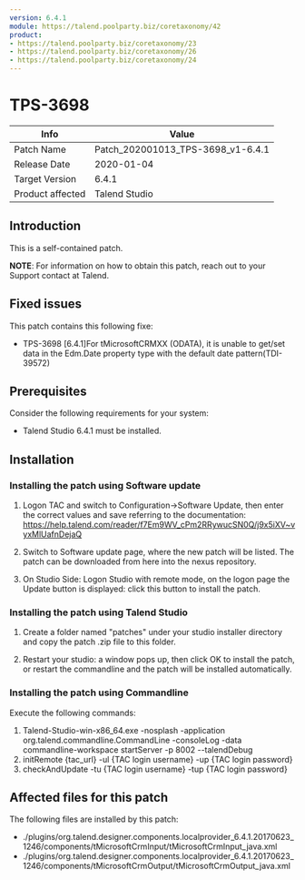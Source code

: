 ```yaml
---
version: 6.4.1
module: https://talend.poolparty.biz/coretaxonomy/42
product:
- https://talend.poolparty.biz/coretaxonomy/23
- https://talend.poolparty.biz/coretaxonomy/26
- https://talend.poolparty.biz/coretaxonomy/24
---
```


# TPS-3698

| Info             | Value |
| ---------------- | ---------------- |
| Patch Name       | Patch\_202001013\_TPS-3698\_v1-6.4.1 |
| Release Date     | 2020-01-04 |
| Target Version   | 6.4.1 |
| Product affected | Talend Studio |

## Introduction <!-- mandatory -->

This is a self-contained patch.

**NOTE**: For information on how to obtain this patch, reach out to your Support contact at Talend.

## Fixed issues <!-- mandatory -->
This patch contains this following fixe:

- TPS-3698 [6.4.1]For tMicrosoftCRMXX (ODATA), it is unable to get/set data in the Edm.Date property type with the default date pattern(TDI-39572)

## Prerequisites <!-- mandatory -->
Consider the following requirements for your system:

- Talend Studio 6.4.1 must be installed.


## Installation <!-- mandatory -->

### Installing the patch using Software update <!-- if applicable -->

1) Logon TAC and switch to Configuration->Software Update, then enter the correct values and save referring to the documentation: https://help.talend.com/reader/f7Em9WV_cPm2RRywucSN0Q/j9x5iXV~vyxMlUafnDejaQ

2) Switch to Software update page, where the new patch will be listed. The patch can be downloaded from here into the nexus repository.

3) On Studio Side: Logon Studio with remote mode, on the logon page the Update button is displayed: click this button to install the patch.

### Installing the patch using Talend Studio <!-- if applicable -->

1) Create a folder named "patches" under your studio installer directory and copy the patch .zip file to this folder.

2) Restart your studio: a window pops up, then click OK to install the patch, or restart the commandline and the patch will be installed automatically.

### Installing the patch using Commandline <!-- if applicable -->

Execute the following commands:

1. Talend-Studio-win-x86_64.exe -nosplash -application org.talend.commandline.CommandLine -consoleLog -data commandline-workspace startServer -p 8002 --talendDebug
2. initRemote {tac_url} -ul {TAC login username} -up {TAC login password}
3. checkAndUpdate -tu {TAC login username} -tup {TAC login password}

## Affected files for this patch <!-- if applicable -->

The following files are installed by this patch:

- ./plugins/org.talend.designer.components.localprovider_6.4.1.20170623_1246/components/tMicrosoftCrmInput/tMicrosoftCrmInput_java.xml
- ./plugins/org.talend.designer.components.localprovider_6.4.1.20170623_1246/components/tMicrosoftCrmOutput/tMicrosoftCrmOutput_java.xml
